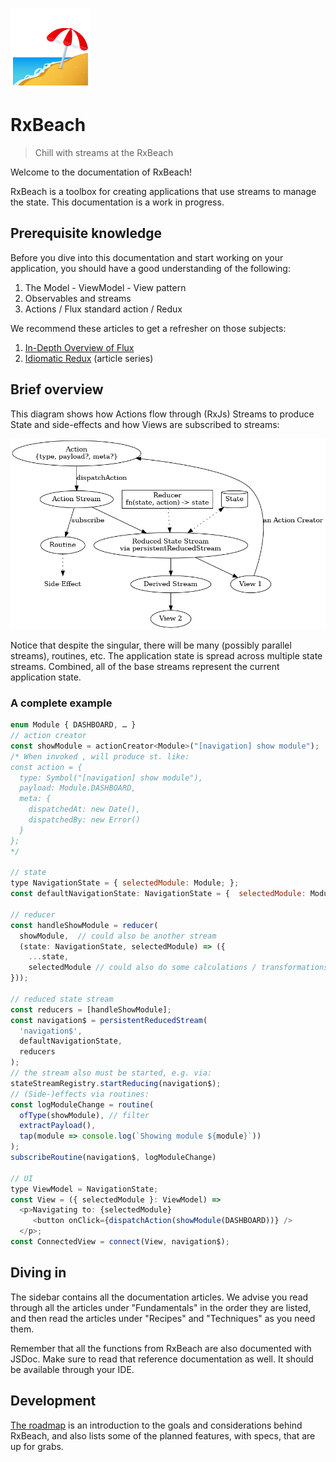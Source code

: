 ![Beach with umbrella](beach_with_umbrella.png)

# RxBeach
> Chill with streams at the RxBeach

Welcome to the documentation of RxBeach!

RxBeach is a toolbox for creating applications that use streams to manage
the state. This documentation is a work in progress.

## Prerequisite knowledge

Before you dive into this documentation and start working on your application,
you should have a good understanding of the following:

1. The Model - ViewModel - View pattern
2. Observables and streams
3. Actions / Flux standard action / Redux

We recommend these articles to get a refresher on those subjects:

1. [In-Depth Overview of Flux](https://facebook.github.io/flux/docs/in-depth-overview/)
2. [Idiomatic Redux](https://blog.isquaredsoftware.com/series/idiomatic-redux/)
   (article series)

## Brief overview

This diagram shows how Actions flow through (RxJs) Streams to produce State and side-effects and how 
Views are subscribed to streams:

![Data flow in RxBeach](rxbeach-data-flow.png)

Notice that despite the singular, there will be many (possibly parallel streams), routines, etc.
The application state is spread across multiple state streams. Combined, all of the base streams represent the current application state.

### A complete example

```js
enum Module { DASHBOARD, … }
// action creator
const showModule = actionCreator<Module>("[navigation] show module");
/* When invoked , will produce st. like:
const action = {
  type: Symbol("[navigation] show module"),
  payload: Module.DASHBOARD,
  meta: {
    dispatchedAt: new Date(),
    dispatchedBy: new Error()
  }
};
*/

// state
type NavigationState = { selectedModule: Module; };
const defaultNavigationState: NavigationState = {  selectedModule: Module.DASHBOARD };

// reducer
const handleShowModule = reducer(
  showModule,  // could also be another stream
  (state: NavigationState, selectedModule) => ({
    ...state,
    selectedModule // could also do some calculations / transformations on it
}));

// reduced state stream
const reducers = [handleShowModule];
const navigation$ = persistentReducedStream(
  'navigation$',
  defaultNavigationState,
  reducers
);
// the stream also must be started, e.g. via:
stateStreamRegistry.startReducing(navigation$);
// (Side-)effects via routines:
const logModuleChange = routine(
  ofType(showModule), // filter
  extractPayload(),
  tap(module => console.log(`Showing module ${module}`))
);
subscribeRoutine(navigation$, logModuleChange)

// UI
type ViewModel = NavigationState;
const View = ({ selectedModule }: ViewModel) => 
  <p>Navigating to: {selectedModule} 
     <button onClick={dispatchAction(showModule(DASHBOARD))} />
  </p>;
const ConnectedView = connect(View, navigation$);
```

## Diving in

The sidebar contains all the documentation articles. We advise you read through
all the articles under "Fundamentals" in the order they are listed, and then
read the articles under "Recipes" and "Techniques" as you need them.

Remember that all the functions from RxBeach are also documented with JSDoc.
Make sure to read that reference documentation as well. It should be available
through your IDE.

## Development

[The roadmap](roadmap.md) is an introduction to the goals and considerations
behind RxBeach, and also lists some of the planned features, with specs, that
are up for grabs.
